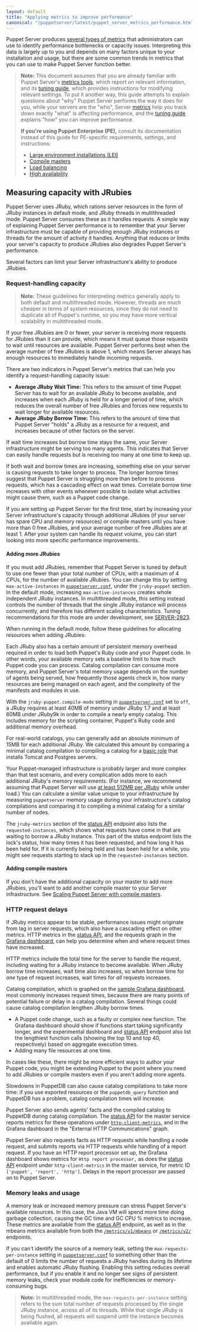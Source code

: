 ```yaml
---
layout: default
title: "Applying metrics to improve performance"
canonical: "/puppetserver/latest/puppet_server_metrics_performance.html"
---
```


[metrics]: ./puppet_server_metrics.markdown
[tuning guide]: ./tuning_guide.markdown
[metrics API]: ./metrics-api/v1/metrics_api.markdown
[status API]: ./status-api/v1/services.markdown
[Graphite]: https://graphiteapp.org
[Grafana]: http://grafana.org
[sample Grafana dashboard]: ./sample-puppetserver-metrics-dashboard.json
[puppetserver.conf]: ./config_file_puppetserver.markdown
[HTTP client metrics]: ./http_client_metrics.markdown

Puppet Server produces [several types of metrics][metrics] that administrators can use to identify performance bottlenecks or capacity issues. Interpreting this data is largely up to you and depends on many factors unique to your installation and usage, but there are some common trends in metrics that you can use to make Puppet Server function better.

> **Note:** This document assumes that you are already familiar with Puppet Server's [metrics tools][metrics], which report on relevant information, and its [tuning guide][], which provides instructions for modifying relevant settings. To put it another way, this guide attempts to explain questions about "why" Puppet Server performs the way it does for you, while your servers are the "who", Server [metrics][] help you track down exactly "what" is affecting performance, and the [tuning guide][] explains "how" you can improve performance.
>
> **If you're using Puppet Enterprise (PE),** consult its documentation instead of this guide for PE-specific requirements, settings, and instructions:
>
> -   [Large environment installations (LEI)](https://puppet.com/docs/pe/latest/installing/hardware_requirements.html#large-environment-hardware-requirements)
> -   [Compile masters](https://puppet.com/docs/pe/latest/installing/installing_compile_masters.html)
> -   [Load balancing](https://puppet.com/docs/pe/latest/installing/installing_compile_masters.html#using-load-balancers-with-compile-masters)
> -   [High availability](https://puppet.com/docs/pe/latest/high_availability/high_availability_overview.html)

## Measuring capacity with JRubies

Puppet Server uses JRuby, which rations server resources in the form of JRuby instances in default mode, and JRuby threads in multithreaded mode. Puppet Server consumes these as it handles requests. A simple way of explaining Puppet Server performance is to remember that your Server infrastructure must be capable of providing enough JRuby instances or threads for the amount of activity it handles. Anything that reduces or limits your server's capacity to produce JRubies also degrades Puppet Server's performance.

Several factors can limit your Server infrastructure's ability to produce JRubies.

### Request-handling capacity

> **Note:** These guidelines for interpreting metrics generally apply to both default and multithreaded mode. However, threads are much cheaper in terms of system resources, since they do not need to duplicate all of Puppet's runtime, so you may have more vertical scalability in multithreaded mode.

If your free JRubies are 0 or fewer, your server is receiving more requests for JRubies than it can provide, which means it must queue those requests to wait until resources are available. Puppet Server performs best when the average number of free JRubies is above 1, which means Server always has enough resources to immediately handle incoming requests.

There are two indicators in Puppet Server's metrics that can help you identify a request-handling capacity issue:

-   **Average JRuby Wait Time:** This refers to the amount of time Puppet Server has to wait for an available JRuby to become available, and increases when each JRuby is held for a longer period of time, which reduces the overall number of free JRubies and forces new requests to wait longer for available resources.
-   **Average JRuby Borrow Time:** This refers to the amount of time that Puppet Server "holds" a JRuby as a resource for a request, and increases because of other factors on the server.

If wait time increases but borrow time stays the same, your Server infrastructure might be serving too many agents. This indicates that Server can easily handle requests but is receiving too many at one time to keep up.

If both wait and borrow times are increasing, something else on your server is causing requests to take longer to process. The longer borrow times suggest that Puppet Server is struggling more than before to process requests, which has a cascading effect on wait times. Correlate borrow time increases with other events whenever possible to isolate what activities might cause them, such as a Puppet code change.

If you are setting up Puppet Server for the first time, start by increasing your Server infrastructure's capacity through additional JRubies (if your server has spare CPU and memory resources) or compile masters until you have more than 0 free JRubies, and your average number of free JRubies are at least 1. After your system can handle its request volume, you can start looking into more specific performance improvements.

#### Adding more JRubies

If you must add JRubies, remember that Puppet Server is tuned by default to use one fewer than your total number of CPUs, with a maximum of 4 CPUs, for the number of available JRubies. You can change this by setting `max-active-instances` in [`puppetserver.conf`][puppetserver.conf], under the `jruby-puppet` section. In the default mode, increasing `max-active-instances` creates whole independent JRuby instances. In multithreaded mode, this setting instead controls the number of threads that the single JRuby instance will process concurrently, and therefore has different scaling characteristics. Tuning recommendations for this mode are under development, see [SERVER-2823](https://tickets.puppetlabs.com/browse/SERVER-2823).

When running in the default mode, follow these guidelines for allocating resources when adding JRubies:

Each JRuby also has a certain amount of persistent memory overhead required in order to load both Puppet's Ruby code and your Puppet code. In other words, your available memory sets a baseline limit to how much Puppet code you can process. Catalog compilation can consume more memory, and Puppet Server's total memory usage depends on the number of agents being served, how frequently those agents check in, how many resources are being managed on each agent, and the complexity of the manifests and modules in use.

With the `jruby-puppet.compile-mode` setting in [`puppetserver.conf`][puppetserver.conf] set to `off`, a JRuby requires at least 40MB of memory under JRuby 1.7 and at least 60MB under JRuby9k in order to compile a nearly empty catalog. This includes memory for the scripting container, Puppet's Ruby code and additional memory overhead.

For real-world catalogs, you can generally add an absolute minimum of 15MB for each additional JRuby. We calculated this amount by comparing a minimal catalog compilation to compiling a catalog for a [basic role](https://github.com/puppetlabs/puppetlabs-puppetserver_perf_control/blob/production/site/role/manifests/by_size/small.pp) that installs Tomcat and Postgres servers.

Your Puppet-managed infrastructure is probably larger and more complex than that test scenario, and every complication adds more to each additional JRuby's memory requirements. (For instance, we recommend assuming that Puppet Server will use [at least 512MB per JRuby](https://puppet.com/docs/pe/latest/configuring/config_puppetserver.html) while under load.) You can calculate a similar value unique to your infrastructure by measuring `puppetserver` memory usage during your infrastructure's catalog compilations and comparing it to compiling a minimal catalog for a similar number of nodes.

The `jruby-metrics` section of the [status API][] endpoint also lists the `requested-instances`, which shows what requests have come in that are waiting to borrow a JRuby instance. This part of the status endpoint lists the lock's status, how many times it has been requested, and how long it has been held for. If it is currently being held and has been held for a while, you might see requests starting to stack up in the `requested-instances` section.

#### Adding compile masters

If you don't have the additional capacity on your master to add more JRubies, you'll want to add another compile master to your Server infrastructure. See [Scaling Puppet Server with compile masters](./scaling_puppet_server.markdown).

### HTTP request delays

If JRuby metrics appear to be stable, performance issues might originate from lag in server requests, which also have a cascading effect on other metrics. HTTP metrics in the [status API][], and the requests graph in the [Grafana dashboard](./puppet_server_metrics.markdown), can help you determine when and where request times have increased.

HTTP metrics include the total time for the server to handle the request, including waiting for a JRuby instance to become available. When JRuby borrow time increases, wait time also increases, so when borrow time for *one* type of request increases, wait times for *all* requests increases.

Catalog compilation, which is graphed on the [sample Grafana dashboard][], most commonly increases request times, because there are many points of potential failure or delay in a catalog compilation. Several things could cause catalog compilation lengthen JRuby borrow times.

-   A Puppet code change, such as a faulty or complex new function. The Grafana dashboard should show if functions start taking significantly longer, and the experimental dashboard and [status API][] endpoint also list the lengthiest function calls (showing the top 10 and top 40, respectively) based on aggregate execution times.
-   Adding many file resources at one time.

In cases like these, there might be more efficient ways to author your Puppet code, you might be extending Puppet to the point where you need to add JRubies or compile masters even if you aren't adding more agents.

Slowdowns in PuppetDB can also cause catalog compilations to take more time: if you use exported resources or the `puppetdb_query` function and PuppetDB has a problem, catalog compilation times will increase.

Puppet Server also sends agents' facts and the compiled catalog to PuppetDB during catalog compilation. The [status API][] for the master service reports metrics for these operations under [`http-client-metrics`][HTTP client metrics], and in the Grafana dashboard in the "External HTTP Communications" graph.

Puppet Server also requests facts as HTTP requests while handling a node request, and submits reports via HTTP requests while handling of a report request. If you have an HTTP report processor set up, the Grafana dashboard shows metrics for `Http report processor,` as does the [status API][] endpoint under `http-client-metrics` in the master service, for metric ID `['puppet', 'report', 'http']`. Delays in the report processor are passed on to Puppet Server.

### Memory leaks and usage

A memory leak or increased memory pressure can stress Puppet Server's available resources. In this case, the Java VM will spend more time doing garbage collection, causing the GC time and GC CPU % metrics to increase. These metrics are available from the [status API][] endpoint, as well as in the mbeans metrics available from both the [`/metrics/v1/mbeans`](./metrics-api/v1/metrics_api.markdown) or [`/metrics/v2/`](./metrics-api/v2/metrics_api.markdown) endpoints.

If you can't identify the source of a memory leak, setting the `max-requests-per-instance` setting in [`puppetserver.conf`][puppetserver.conf] to something other than the default of 0 limits the number of requests a JRuby handles during its lifetime and enables automatic JRuby flushing. Enabling this setting reduces overall performance, but if you enable it and no longer see signs of persistent memory leaks, check your module code for inefficiencies or memory-consuming bugs.

> **Note:** In multithreaded mode, the `max-requests-per-instance` setting refers to the sum total number of requests processed by the single JRuby instance, across all of its threads. While that single JRuby is being flushed, all requests will suspend until the instance becomes available again.
